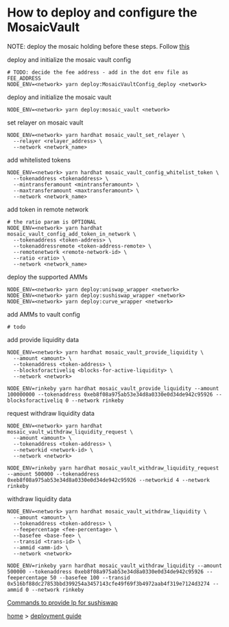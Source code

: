 # How to deploy and configure the MosaicVault

NOTE: deploy the mosaic holding before these steps. Follow [this](/docs/configurations/mosaic-holding.md)

deploy and initialize the mosaic vault config

```shell
# TODO: decide the fee address - add in the dot env file as FEE_ADDRESS
NODE_ENV=<network> yarn deploy:MosaicVaultConfig_deploy <network>
```

deploy and initialize the mosaic vault

```shell
NODE_ENV=<network> yarn deploy:mosaic_vault <network>
```

set relayer on mosaic vault

```shell
NODE_ENV=<network> yarn hardhat mosaic_vault_set_relayer \
  --relayer <relayer_address> \
  --network <network_name>
```

add whitelisted tokens

```shell
NODE_ENV=<network> yarn hardhat mosaic_vault_config_whitelist_token \
  --tokenaddress <tokenaddress> \
  --mintransferamount <mintransferamount> \
  --maxtransferamount <maxtransferamount> \
  --network <network_name>
```

add token in remote network

```shell
# the ratio param is OPTIONAL
NODE_ENV=<network> yarn hardhat mosaic_vault_config_add_token_in_network \
  --tokenaddress <token-address> \
  --tokenaddressremote <token-address-remote> \
  --remotenetwork <remote-network-id> \
  --ratio <ratio> \
  --network <network_name>
```

deploy the supported AMMs

```shell
NODE_ENV=<network> yarn deploy:uniswap_wrapper <network>
NODE_ENV=<network> yarn deploy:sushiswap_wrapper <network>
NODE_ENV=<network> yarn deploy:curve_wrapper <network>
```

add AMMs to vault config

```shell
# todo
```

add provide liquidity data

```shell
NODE_ENV=<network> yarn hardhat mosaic_vault_provide_liquidity \
  --amount <amount> \
  --tokenaddress <token-address> \
  --blocksforactiveliq <blocks-for-active-liquidity> \
  --network <network>
```

```shell
NODE_ENV=rinkeby yarn hardhat mosaic_vault_provide_liquidity --amount 100000000 --tokenaddress 0xeb8f08a975ab53e34d8a0330e0d34de942c95926 --blocksforactiveliq 0 --network rinkeby
```

request withdraw liquidity data

```shell
NODE_ENV=<network> yarn hardhat mosaic_vault_withdraw_liquidity_request \
  --amount <amount> \
  --tokenaddress <token-address> \
  --networkid <network-id> \
  --network <network>
```

```shell
NODE_ENV=rinkeby yarn hardhat mosaic_vault_withdraw_liquidity_request --amount 500000 --tokenaddress 0xeb8f08a975ab53e34d8a0330e0d34de942c95926 --networkid 4 --network rinkeby
```

withdraw liquidity data

```shell
NODE_ENV=<network> yarn hardhat mosaic_vault_withdraw_liquidity \
  --amount <amount> \
  --tokenaddress <token-address> \
  --feepercentage <fee-percentage> \
  --basefee <base-fee> \
  --transid <trans-id> \
  --ammid <amm-id> \
  --network <network>
```

```shell
NODE_ENV=rinkeby yarn hardhat mosaic_vault_withdraw_liquidity --amount 500000 --tokenaddress 0xeb8f08a975ab53e34d8a0330e0d34de942c95926 --feepercentage 50 --basefee 100 --transid 0x516bf88dc27853bbd399254a3457143cfe49f69f3b4972aab4f319e7124d3274 --ammid 0 --network rinkeby
```

[Commands to provide lp for sushiswap](/docs/configurations/sushiswap-liquidity-provider.md)

[home](/readme.md) > [deployment guide](/docs/deploy.md)
